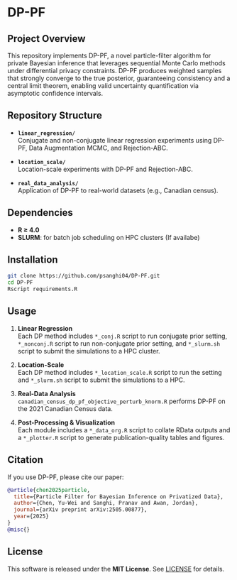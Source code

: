 # DP-PF

## Project Overview  
This repository implements DP-PF, a novel particle-filter algorithm for private Bayesian inference that leverages sequential Monte Carlo methods under differential privacy constraints. DP-PF produces weighted samples that strongly converge to the true posterior, guaranteeing consistency and a central limit theorem, enabling valid uncertainty quantification via asymptotic confidence intervals.

## Repository Structure

- **`linear_regression/`**  
  Conjugate and non-conjugate linear regression experiments using DP-PF, Data Augmentation MCMC, and Rejection-ABC.  

- **`location_scale/`**  
  Location-scale experiments with DP-PF and Rejection-ABC.  
  
- **`real_data_analysis/`**  
  Application of DP-PF to real-world datasets (e.g., Canadian census).

## Dependencies

- **R ≥ 4.0**  
- **SLURM**: for batch job scheduling on HPC clusters (If availabe)

## Installation

```bash
git clone https://github.com/psanghi04/DP-PF.git
cd DP-PF
Rscript requirements.R
```

## Usage

1. **Linear Regression**  
   Each DP method includes `*_conj.R` script to run conjugate prior setting, `*_nonconj.R` script to run non-conjugate prior setting, and `*_slurm.sh` script to submit the simulations to a HPC cluster.

2. **Location-Scale**  
   Each DP method includes `*_location_scale.R` script to run the setting and `*_slurm.sh` script to submit the simulations to a HPC.

3. **Real-Data Analysis**  
   `canadian_census_dp_pf_objective_perturb_knorm.R` performs DP-PF on the 2021 Canadian Census data.

4. **Post-Processing & Visualization**  
   Each module includes a `*_data_org.R` script to collate RData outputs and a `*_plotter.R` script to generate publication-quality tables and figures.

## Citation

If you use DP-PF, please cite our paper:

```bibtex
@article{chen2025particle,
  title={Particle Filter for Bayesian Inference on Privatized Data},
  author={Chen, Yu-Wei and Sanghi, Pranav and Awan, Jordan},
  journal={arXiv preprint arXiv:2505.00877},
  year={2025}
}
@misc{}
```

## License

This software is released under the **MIT License**. See [LICENSE](LICENSE) for details.
